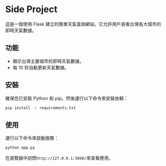 # Side Project

這是一個使用 Flask 建立的簡單天氣查詢網站。它允許用戶查看台灣各大城市的即時天氣數據。

## 功能

- 顯示台灣主要城市的即時天氣數據。
- 每 10 秒自動更新天氣數據。

## 安裝

確保您已安裝 Python 和 pip。然後運行以下命令來安裝依賴：

```bash
pip install -r requirements.txt
```

## 使用

運行以下命令來啟動服務：

```bash
python app.py
```

在瀏覽器中訪問`http://127.0.0.1:5000/`來查看應用。
